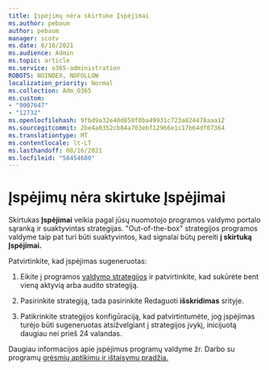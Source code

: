 ```yaml
---
title: Įspėjimų nėra skirtuke Įspėjimai
ms.author: pebaum
author: pebaum
manager: scotv
ms.date: 8/16/2021
ms.audience: Admin
ms.topic: article
ms.service: o365-administration
ROBOTS: NOINDEX, NOFOLLOW
localization_priority: Normal
ms.collection: Adm_O365
ms.custom:
- "9007647"
- "12732"
ms.openlocfilehash: 9fbd9a32e40d858f0ba49931c723a824478aaa12
ms.sourcegitcommit: 2be4a0352cb84a703ebf12966e1c17b64df07364
ms.translationtype: MT
ms.contentlocale: lt-LT
ms.lasthandoff: 08/16/2021
ms.locfileid: "58454680"
---
```

# <a name="alerts-missing-from-alerts-tab"></a>Įspėjimų nėra skirtuke Įspėjimai

Skirtukas **Įspėjimai** veikia pagal jūsų nuomotojo programos valdymo portalo sąranką ir suaktyvintas strategijas. "Out-of-the-box" strategijos programos valdyme taip pat turi būti suaktyvintos, kad signalai būtų pereiti **į skirtuką Įspėjimai.** 

Patvirtinkite, kad įspėjimas sugeneruotas:

1. Eikite į programos [valdymo strategijos](https://compliance.microsoft.com/m365appprotection?viewid=policies) ir patvirtinkite, kad sukūrėte bent vieną aktyvią arba audito strategiją.

1. Pasirinkite strategiją, tada pasirinkite Redaguoti **išskridimas** srityje. 

1. Patikrinkite strategijos konfigūraciją, kad patvirtintumėte, jog įspėjimas turėjo būti sugeneruotas atsižvelgiant į strategijos įvykį, inicijuotą daugiau nei prieš 24 valandas.

Daugiau informacijos apie įspėjimus programų valdyme žr. Darbo su programų [grėsmių aptikimu ir ištaisymu pradžia.](https://docs.microsoft.com/microsoft-365/compliance/app-governance-detect-remediate-get-started)